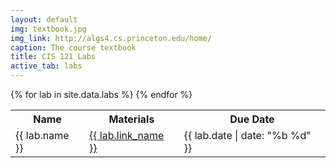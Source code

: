 ```yaml
---
layout: default
img: textbook.jpg
img_link: http://algs4.cs.princeton.edu/home/
caption: The course textbook
title: CIS 121 Labs
active_tab: labs
---
```


<table class="table table-striped"> 
  <tbody>
    <tr>
      <th>Name</th>
      <th>Materials</th>
      <th>Due Date</th>
    </tr>
      {% for lab in site.data.labs %}
        <tr style="text-align: left">
          <!-- Homework Name -->
          <td><span>{{ lab.name }}</span></td>
          <!-- Materials -->
          <td>
            <span><a href="{{ lab.link }}">{{ lab.link_name }}</a></span>
          </td>
          <!-- Due Date -->
          <td>{{ lab.date | date: "%b %d" }}</td>
        </tr>
      {% endfor %}
  </tbody>
</table>